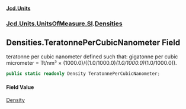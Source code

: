 #### [Jcd.Units](index.md 'index')

### [Jcd.Units.UnitsOfMeasure.SI](Jcd.Units.UnitsOfMeasure.SI.md 'Jcd.Units.UnitsOfMeasure.SI').[Densities](Densities.md 'Jcd.Units.UnitsOfMeasure.SI.Densities')

## Densities.TeratonnePerCubicNanometer Field

teratonne per cubic nanometer defined such that: gigatonne per cubic micrometer = Tt/nm³ ×
(1000.0)/((1.0/1000.0)*(1.0/1000.0)*(1.0/1000.0)).

```csharp
public static readonly Density TeratonnePerCubicNanometer;
```

#### Field Value

[Density](Density.md 'Jcd.Units.UnitTypes.Density')